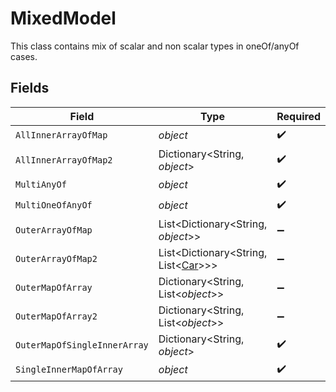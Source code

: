 # MixedModel

This class contains mix of scalar and non scalar types in oneOf/anyOf cases.


## Fields

| Field                                                             | Type                                                              | Required                                                          | Description                                                       |
| ----------------------------------------------------------------- | ----------------------------------------------------------------- | ----------------------------------------------------------------- | ----------------------------------------------------------------- |
| `AllInnerArrayOfMap`                                              | *object*                                                          | :heavy_check_mark:                                                | N/A                                                               |
| `AllInnerArrayOfMap2`                                             | Dictionary<String, *object*>                                      | :heavy_check_mark:                                                | N/A                                                               |
| `MultiAnyOf`                                                      | *object*                                                          | :heavy_check_mark:                                                | N/A                                                               |
| `MultiOneOfAnyOf`                                                 | *object*                                                          | :heavy_check_mark:                                                | N/A                                                               |
| `OuterArrayOfMap`                                                 | List<Dictionary<String, *object*>>                                | :heavy_minus_sign:                                                | N/A                                                               |
| `OuterArrayOfMap2`                                                | List<Dictionary<String, List<[Car](../../Models/Shared/Car.md)>>> | :heavy_minus_sign:                                                | N/A                                                               |
| `OuterMapOfArray`                                                 | Dictionary<String, List<*object*>>                                | :heavy_minus_sign:                                                | N/A                                                               |
| `OuterMapOfArray2`                                                | Dictionary<String, List<*object*>>                                | :heavy_minus_sign:                                                | N/A                                                               |
| `OuterMapOfSingleInnerArray`                                      | Dictionary<String, *object*>                                      | :heavy_check_mark:                                                | N/A                                                               |
| `SingleInnerMapOfArray`                                           | *object*                                                          | :heavy_check_mark:                                                | N/A                                                               |